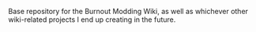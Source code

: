 Base repository for the Burnout Modding Wiki, as well as whichever other wiki-related projects I end up creating in the future.
